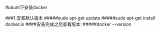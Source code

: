 

#ubunt下安装docker

###1.安装默认版本
#####sudo apt-get update
#####sudo apt-get install docker.io
####安装完成之后查看版本:
#####docker --version